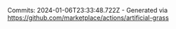 Commits: 2024-01-06T23:33:48.722Z - Generated via https://github.com/marketplace/actions/artificial-grass
<br>
